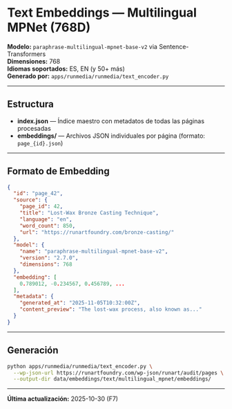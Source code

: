 # Text Embeddings — Multilingual MPNet (768D)

**Modelo:** `paraphrase-multilingual-mpnet-base-v2` via Sentence-Transformers  
**Dimensiones:** 768  
**Idiomas soportados:** ES, EN (y 50+ más)  
**Generado por:** `apps/runmedia/runmedia/text_encoder.py`

---

## Estructura

- **index.json** — Índice maestro con metadatos de todas las páginas procesadas
- **embeddings/** — Archivos JSON individuales por página (formato: `page_{id}.json`)

---

## Formato de Embedding

```json
{
  "id": "page_42",
  "source": {
    "page_id": 42,
    "title": "Lost-Wax Bronze Casting Technique",
    "language": "en",
    "word_count": 850,
    "url": "https://runartfoundry.com/bronze-casting/"
  },
  "model": {
    "name": "paraphrase-multilingual-mpnet-base-v2",
    "version": "2.7.0",
    "dimensions": 768
  },
  "embedding": [
    0.789012, -0.234567, 0.456789, ...
  ],
  "metadata": {
    "generated_at": "2025-11-05T10:32:00Z",
    "content_preview": "The lost-wax process, also known as..."
  }
}
```

---

## Generación

```bash
python apps/runmedia/runmedia/text_encoder.py \
  --wp-json-url https://runartfoundry.com/wp-json/runart/audit/pages \
  --output-dir data/embeddings/text/multilingual_mpnet/embeddings/
```

---

**Última actualización:** 2025-10-30 (F7)
